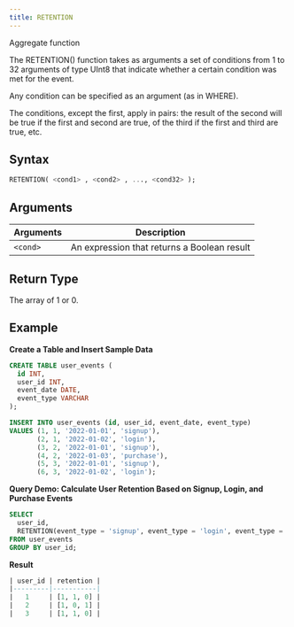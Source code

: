```yaml
---
title: RETENTION
---
```


Aggregate function

The RETENTION() function takes as arguments a set of conditions from 1 to 32 arguments of type UInt8 that indicate whether a certain condition was met for the event.

Any condition can be specified as an argument (as in WHERE).

The conditions, except the first, apply in pairs: the result of the second will be true if the first and second are true, of the third if the first and third are true, etc.

## Syntax

```sql
RETENTION( <cond1> , <cond2> , ..., <cond32> );
```

## Arguments

| Arguments   | Description |
| ----------- | ----------- |
| `<cond>`  | An expression that returns a Boolean result |

## Return Type

The array of 1 or 0.

## Example

**Create a Table and Insert Sample Data**
```sql
CREATE TABLE user_events (
  id INT,
  user_id INT,
  event_date DATE,
  event_type VARCHAR
);

INSERT INTO user_events (id, user_id, event_date, event_type)
VALUES (1, 1, '2022-01-01', 'signup'),
       (2, 1, '2022-01-02', 'login'),
       (3, 2, '2022-01-01', 'signup'),
       (4, 2, '2022-01-03', 'purchase'),
       (5, 3, '2022-01-01', 'signup'),
       (6, 3, '2022-01-02', 'login');
```

**Query Demo: Calculate User Retention Based on Signup, Login, and Purchase Events**
```sql
SELECT
  user_id,
  RETENTION(event_type = 'signup', event_type = 'login', event_type = 'purchase') AS retention
FROM user_events
GROUP BY user_id;
```

**Result**
```sql
| user_id | retention |
|---------|-----------|
|   1     | [1, 1, 0] |
|   2     | [1, 0, 1] |
|   3     | [1, 1, 0] |
```